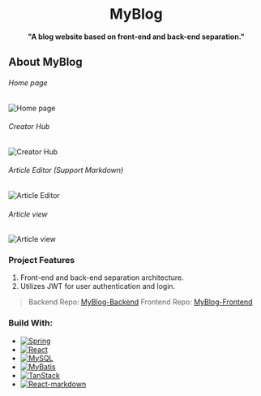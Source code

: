 # <center>MyBlog</center>
<center>
    <strong>
        "A blog website based on front-end and back-end separation." 
    </strong>
</center>

## About MyBlog
###### Home page
![Home page](link...)
###### Creator Hub
![Creator Hub](link...)
###### Article Editor (Support Markdown)
![Article Editor](link...)
###### Article view
![Article view](link...)


### Project Features
1. Front-end and back-end separation architecture.
2. Utilizes JWT for user authentication and login.

> Backend Repo: [MyBlog-Backend](https://github.com/jielim36/My-Blog-Backend)
> Frontend Repo: [MyBlog-Frontend](https://github.com/jielim36/My-Blog-Frondend)

### Build With:
* [![Spring][Spring.png]][Spring-url]
* [![React][React.png]][React-url]
* [![MySQL][MySQL.png]][MySQL-url]
* [![MyBatis][MyBatis.png]][MyBatis-url]
* [![TanStack][TanStack.png]][TanStack-url]
* [![React-markdown][React-markdown.png]][React-markdown-url]



[Spring.png]: https://img.shields.io/badge/Spring-6DB33F?style=for-the-badge&logo=spring&logoColor=white
[Spring-url]: https://spring.io/
[React.png]: https://img.shields.io/badge/React-20232A?style=for-the-badge&logo=react&logoColor=61DAFB
[React-url]: https://reactjs.org/
[MySQL.png]: https://img.shields.io/badge/MySQL-4479A1?style=for-the-badge&logo=mysql&logoColor=white
[MySQL-url]: https://www.mysql.com/
[MyBatis.png]: https://img.shields.io/badge/MyBatis-000000?style=for-the-badge&logo=mybatis&logoColor=white
[MyBatis-url]: https://mybatis.org/
[TanStack.png]: https://img.shields.io/badge/TanStack-333333?style=for-the-badge
[TanStack-url]: https://tanstack.com/
[React-markdown.png]: https://img.shields.io/badge/React--markdown-61DAFB?style=for-the-badge
[React-markdown-url]: https://github.com/remarkjs/react-markdown